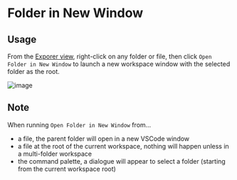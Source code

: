 # Folder in New Window

## Usage

From the [Exporer view](https://code.visualstudio.com/docs/getstarted/userinterface#_explorer-view), right-click on any folder or file, then click `Open Folder in New Window` to launch a new workspace window with the selected folder as the root.

![image](https://github.com/user-attachments/assets/82a249d5-c9e0-4c23-a3fd-f9e56346f241)

## Note
When running `Open Folder in New Window` from...
- a file, the parent folder will open in a new VSCode window
- a file at the root of the current workspace, nothing will happen unless in a multi-folder workspace
- the command palette, a dialogue will appear to select a folder (starting from the current workspace root)

